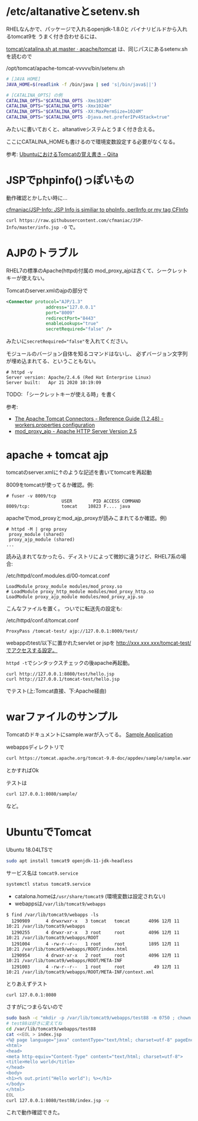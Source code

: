 
# /etc/altanativeとsetenv.sh

RHELなんかで、パッケージで入れるopenjdk-1.8.0と
バイナリビルドから入れるtomcat9を
うまく付き合わせるには、

[tomcat/catalina.sh at master · apache/tomcat](https://github.com/apache/tomcat/blob/master/bin/catalina.sh)
は、同じパスにあるsetenv.shを読むので

/opt/tomcat/apache-tomcat-vvvvv/bin/setenv.sh
```sh
# [JAVA HOME]
JAVA_HOME=$(readlink -f /bin/java | sed 's|/bin/java$||')

# [CATALINA_OPTS] の例
CATALINA_OPTS="$CATALINA_OPTS -Xms1024M"
CATALINA_OPTS="$CATALINA_OPTS -Xmx1024m"
CATALINA_OPTS="$CATALINA_OPTS -XX:MaxPermSize=1024M"
CATALINA_OPTS="$CATALINA_OPTS -Djava.net.preferIPv4Stack=true"
```
みたいに書いておくと、altanativeシステムとうまく付き合える。

ここにCATALINA_HOMEも書けるので環境変数設定する必要がなくなる。

参考:
[UbuntuにおけるTomcatの覚え書き - Qiita](https://qiita.com/hidekuro/items/119317f826253326e490)


# JSPでphpinfo()っぽいもの

動作確認とかしたい時に...

[cfmaniac/JSP-Info: JSP Info is similiar to phpInfo, perlInfo or my tag CFInfo](https://github.com/cfmaniac/JSP-Info)

`curl https://raw.githubusercontent.com/cfmaniac/JSP-Info/master/info.jsp -O`
で。


# AJPのトラブル

RHEL7の標準のApache(httpd)付属の
mod_proxy_ajpは古くて、シークレットキーが使えない。

Tomcatのserver.xmlのajpの部分で

```xml
<Connector protocol="AJP/1.3"
               address="127.0.0.1"
               port="8009"
               redirectPort="8443"
               enableLookups="true"
               secretRequired="false" />
```
みたいに`secretRequired="false"`を入れてください。

モジュールのバージョン自体を知るコマンドはないし、
必ずバージョン文字列が埋め込まれてる、ということもない。
```
# httpd -v
Server version: Apache/2.4.6 (Red Hat Enterprise Linux)
Server built:   Apr 21 2020 10:19:09
```

TODO: 「シークレットキーが使える時」を書く

参考:
- [The Apache Tomcat Connectors - Reference Guide (1.2.48) - workers.properties configuration](https://tomcat.apache.org/connectors-doc/reference/workers.html)
- [mod_proxy_ajp - Apache HTTP Server Version 2.5](https://httpd.apache.org/docs/trunk/en/mod/mod_proxy_ajp.html)

# apache + tomcat ajp

tomcatのserver.xmlに↑のような記述を書いてtomcatを再起動

8009をtomcatが使ってるか確認。例:
```
# fuser -v 8009/tcp
                     USER        PID ACCESS COMMAND
8009/tcp:            tomcat    10823 F.... java
```

apacheでmod_proxyとmod_ajp_proxyが読みこまれてるか確認。例)
```
# httpd -M | grep proxy
 proxy_module (shared)
 proxy_ajp_module (shared)
...
```

読み込まれてなかったら、ディストリによって微妙に違うけど、RHEL7系の場合:

/etc/httpd/conf.modules.d/00-tomcat.conf
```
LoadModule proxy_module modules/mod_proxy.so
# LoadModule proxy_http_module modules/mod_proxy_http.so
LoadModule proxy_ajp_module modules/mod_proxy_ajp.so
```
こんなファイルを置く。
ついでに転送先の設定も:

/etc/httpd/conf.d/tomcat.conf
```
ProxyPass /tomcat-test/ ajp://127.0.0.1:8009/test/
```
webappのtest/以下に置かれたservlet or jspを
http://xxx.xxx.xxx/tomcat-test/でアクセスする設定。

`httpd -t`でシンタックスチェックの後apache再起動。

```
curl http://127.0.0.1:8080/test/hello.jsp
curl http://127.0.0.1/tomcat-test/hello.jsp
```
でテスト(上:Tomcat直接、下:Apache経由)

# warファイルのサンプル

Tomcatのドキュメントにsample.warが入ってる。
[Sample Application](https://tomcat.apache.org/tomcat-9.0-doc/appdev/sample/)

webappsディレクトリで
```sh
curl https://tomcat.apache.org/tomcat-9.0-doc/appdev/sample/sample.war -O
```
とかすればOk

テストは
```sh
curl 127.0.0.1:8080/sample/
```
など。

# UbuntuでTomcat

Ubuntu 18.04LTSで
```sh
sudo apt install tomcat9 openjdk-11-jdk-headless
```
サービス名は `tomcat9.service`
```sh
systemctl status tomcat9.service
```
- catalona.homeは`/usr/share/tomcat9` (環境変数は設定されない)
- webappsは`/var/lib/tomcat9/webapps`

```
$ find /var/lib/tomcat9/webapps -ls
  1290989      4 drwxrwxr-x   3 tomcat   tomcat       4096 12月 11 10:21 /var/lib/tomcat9/webapps
  1290255      4 drwxr-xr-x   3 root     root         4096 12月 11 10:21 /var/lib/tomcat9/webapps/ROOT
  1291004      4 -rw-r--r--   1 root     root         1895 12月 11 10:21 /var/lib/tomcat9/webapps/ROOT/index.html
  1290954      4 drwxr-xr-x   2 root     root         4096 12月 11 10:21 /var/lib/tomcat9/webapps/ROOT/META-INF
  1291003      4 -rw-r--r--   1 root     root           49 12月 11 10:21 /var/lib/tomcat9/webapps/ROOT/META-INF/context.xml
```

とりあえずテスト
```sh
curl 127.0.0.1:8080
```

さすがにつまらないので
```sh
sudo bash -c "mkdir -p /var/lib/tomcat9/webapps/test88 -m 0750 ; chown $UID:tomcat /var/lib/tomcat9/webapps/test88"
# test88は好きに変えてね
cd /var/lib/tomcat9/webapps/test88
cat <<EOL > index.jsp
<%@ page language="java" contentType="text/html; charset=utf-8" pageEncoding="utf-8" session="false"%><!DOCTYPE html>
<html>
<head>
<meta http-equiv="Content-Type" content="text/html; charset=utf-8">
<title>Hello world</title>
</head>
<body>
<h1><% out.print("Hello world"); %></h1>
</body>
</html>
EOL
curl 127.0.0.1:8080/test88/index.jsp -v
```

これで動作確認できた。